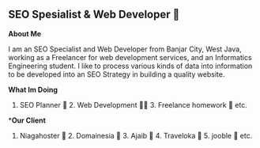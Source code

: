 ## SEO Spesialist & Web Developer 👋



**About Me**

<p>I am an SEO Specialist and Web Developer from Banjar City, West Java, working as a Freelancer for web development services, and an Informatics Engineering student. I like to process various kinds of data into information to be developed into an SEO Strategy in building a quality website.</p>

**What Im Doing**
1. SEO Planner 🎢 2. Web Development 👨‍💻 3. Freelance homework 🤙 etc.

***Our Client**
1. Niagahoster 🔗 2. Domainesia 🔗 3. Ajaib 🔗 4. Traveloka 🔗 5. jooble 🔗 etc.









